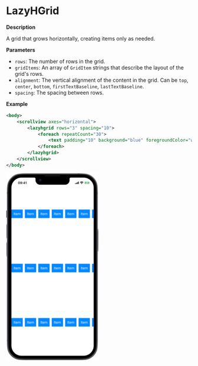 # LazyHGrid

**Description**

A grid that grows horizontally, creating items only as needed.

**Parameters**

- `rows`: The number of rows in the grid.
- `gridItems`: An array of `GridItem` strings that describe the layout of the grid's rows.
- `alignment`: The vertical alignment of the content in the grid. Can be `top`, `center`, `bottom`, `firstTextBaseline`, `lastTextBaseline`.
- `spacing`: The spacing between rows.

**Example**

```xml
<body>
    <scrollview axes="horizontal">
        <lazyhgrid rows="3" spacing="10">
            <foreach repeatCount="30">
                <text padding="10" background="blue" foregroundColor="white">Item</text>
            </foreach>
        </lazyhgrid>
    </scrollview>
</body>
```
<img src="/Screenshots/Views/Layout/lazyhgrid_1.png" width="250" alt="Screenshot">
